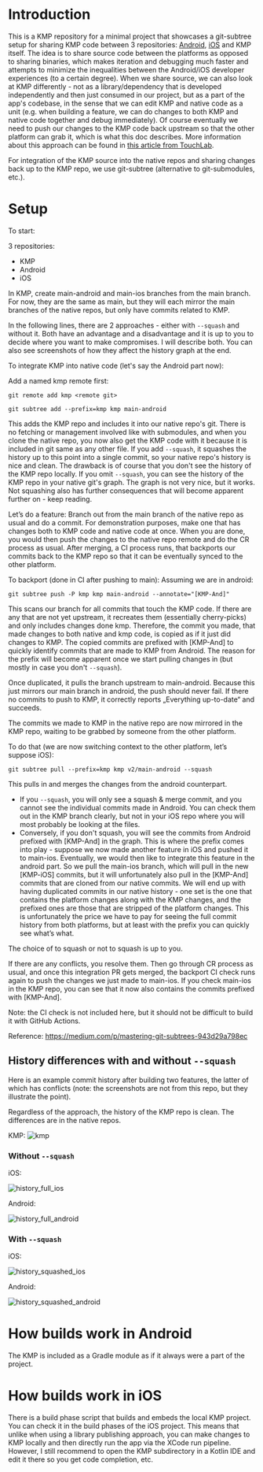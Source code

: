 # Introduction
This is a KMP repository for a minimal project that showcases a git-subtree setup for sharing KMP code between 3 repositories: [Android](https://github.com/gohlinka2/KMPIntegrationDemoAndroid), [iOS](https://github.com/gohlinka2/KMPIntegrationDemoiOS) and KMP itself. The idea is to share source code between the platforms as opposed to sharing binaries, which makes iteration and debugging much faster and attempts to minimize the inequalities between the Android/iOS developer experiences (to a certain degree). When we share source, we can also look at KMP differently - not as a library/dependency that is developed independently and then just consumed in our project, but as a part of the app's codebase, in the sense that we can edit KMP and native code as a unit (e.g. when building a feature, we can do changes to both KMP and native code together and debug immediately). Of course eventually we need to push our changes to the KMP code back upstream so that the other platform can grab it, which is what this doc describes. More information about this approach can be found in [this article from TouchLab](https://touchlab.co/kmp-teams-use-source).

For integration of the KMP source into the native repos and sharing changes back up to the KMP repo, we use git-subtree (alternative to git-submodules, etc.).

# Setup
To start:

3 repositories:
- KMP
- Android
- iOS

In KMP, create main-android and main-ios branches from the main branch. For now, they are the same as main, but they will each mirror the main branches of the native repos, but only have commits related to KMP.

In the following lines, there are 2 approaches - either with `--squash` and without it. Both have an advantage and a disadvantage and it is up to you to decide where you want to make compromises. I will describe both. You can also see screenshots of how they affect the history graph at the end.

To integrate KMP into native code (let's say the Android part now):

Add a named kmp remote first:

`git remote add kmp <remote git>`

`git subtree add --prefix=kmp kmp main-android`

This adds the KMP repo and includes it into our native repo's git. There is no fetching or management involved like with submodules, and when you clone the native repo, you now also get the KMP code with it because it is included in git same as any other file.
If you add `--squash`, it squashes the history up to this point into a single commit, so your native repo's history is nice and clean. The drawback is of course that you don't see the history of the KMP repo locally. If you omit `--squash`, you can see the history of the KMP repo in your native git's graph. The graph is not very nice, but it works. Not squashing also has further consequences that will become apparent further on - keep reading.

Let’s do a feature:
Branch out from the main branch of the native repo as usual and do a commit. For demonstration purposes, make one that has changes both to KMP code and native code at once. When you are done, you would then push the changes to the native repo remote and do the CR process as usual. After merging, a CI process runs, that backports our commits back to the KMP repo so that it can be eventually synced to the other platform.

To backport (done in CI after pushing to main):
Assuming we are in android:

`git subtree push -P kmp kmp main-android --annotate="[KMP-And]"`

This scans our branch for all commits that touch the KMP code. If there are any that are not yet upstream, it recreates them (essentially cherry-picks) and only includes changes done kmp. Therefore, the commit you made, that made changes to both native and kmp code, is copied as if it just did changes to KMP. The copied commits are prefixed with [KMP-And] to quickly identify commits that are made to KMP from Android. The reason for the prefix will become apparent once we start pulling changes in (but mostly in case you don't `--squash`).

Once duplicated, it pulls the branch upstream to main-android. Because this just mirrors our main branch in android, the push should never fail. If there no commits to push to KMP, it correctly reports „Everything up-to-date“ and succeeds.

The commits we made to KMP in the native repo are now mirrored in the KMP repo, waiting to be grabbed by someone from the other platform. 

To do that (we are now switching context to the other platform, let’s suppose iOS):

`git subtree pull --prefix=kmp kmp v2/main-android --squash`

This pulls in and merges the changes from the android counterpart.
- If you `--squash`, you will only see a squash & merge commit, and you cannot see the individual commits made in Android. You can check them out in the KMP branch clearly, but not in your iOS repo where you will most probably be looking at the files.
- Conversely, if you don't squash, you will see the commits from Android prefixed with [KMP-And] in the graph. This is where the prefix comes into play - suppose we now made another feature in iOS and pushed it to main-ios. Eventually, we would then like to integrate this feature in the android part. So we pull the main-ios branch, which will pull in the new [KMP-iOS] commits, but it will unfortunately also pull in the [KMP-And] commits that are cloned from our native commits. We will end up with having duplicated commits in our native history - one set is the one that contains the platform changes along with the KMP changes, and the prefixed ones are those that are stripped of the platform changes. This is unfortunately the price we have to pay for seeing the full commit history from both platforms, but at least with the prefix you can quickly see what’s what.

The choice of to squash or not to squash is up to you.

If there are any conflicts, you resolve them. Then go through CR process as usual, and once this integration PR gets merged, the backport CI check runs again to push the changes we just made to main-ios. If you check main-ios in the KMP repo, you can see that it now also contains the commits prefixed with [KMP-And].

Note: the CI check is not included here, but it should not be difficult to build it with GitHub Actions.

Reference: https://medium.com/p/mastering-git-subtrees-943d29a798ec

## History differences with and without `--squash`

Here is an example commit history after building two features, the latter of which has conflicts (note: the screenshots are not from this repo, but they illustrate the point).

Regardless of the approach, the history of the KMP repo is clean. The differences are in the native repos.

KMP:
![kmp](readme_images/history_kmp.png)

### Without `--squash`

iOS:

![history_full_ios](readme_images/history_full_ios.png)

Android:

![history_full_android](readme_images/history_full_android.png)

### With `--squash`

iOS:

![history_squashed_ios](readme_images/history_squashed_ios.png)

Android:

![history_squashed_android](readme_images/history_squashed_android.png)

# How builds work in Android

The KMP is included as a Gradle module as if it always were a part of the project.

# How builds work in iOS

There is a build phase script that builds and embeds the local KMP project. You can check it in the build phases of the iOS project.
This means that unlike when using a library publishing approach, you can make changes to KMP locally and then directly run the app via the XCode run pipeline. However, I still recommend to open the KMP subdirectory in a Kotlin IDE and edit it there so you get code completion, etc.